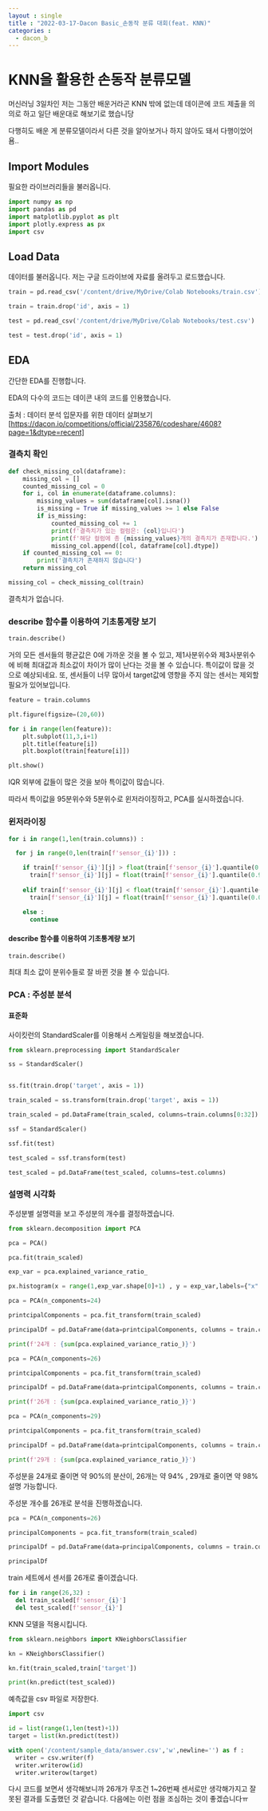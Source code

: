 ```yaml
---
layout : single
title : "2022-03-17-Dacon Basic_손동작 분류 대회(feat. KNN)" 
categories : 
  - dacon_b
---
```


# KNN을 활용한 손동작 분류모델

머신러닝 3일차인 저는 그동안 배운거라곤 KNN 밖에 없는데  데이콘에 코드 제출을 의의로 하고 일단 배운대로 해보기로 했습니당

다행히도 배운 게 분류모델이라서 다른 것을 알아보거나 하지 않아도 돼서 다행이었어욤..

## Import Modules

필요한 라이브러리들을 불러옵니다.


```python
import numpy as np
import pandas as pd 
import matplotlib.pyplot as plt
import plotly.express as px
import csv
```

## Load Data

데이터를 불러옵니다. 저는 구글 드라이브에 자료를 올려두고 로드했습니다.

```python
train = pd.read_csv('/content/drive/MyDrive/Colab Notebooks/train.csv')

train = train.drop('id', axis = 1)

test = pd.read_csv('/content/drive/MyDrive/Colab Notebooks/test.csv')

test = test.drop('id', axis = 1)
```

## EDA
간단한 EDA를 진행합니다.  

EDA의 다수의 코드는 데이콘 내의 코드를 인용했습니다.  

출처 : 데이터 분석 입문자를 위한 데이터 살펴보기  
[https://dacon.io/competitions/official/235876/codeshare/4608?page=1&dtype=recent]

### 결측치 확인

```python
def check_missing_col(dataframe):
    missing_col = []
    counted_missing_col = 0
    for i, col in enumerate(dataframe.columns):
        missing_values = sum(dataframe[col].isna())
        is_missing = True if missing_values >= 1 else False
        if is_missing:
            counted_missing_col += 1
            print(f'결측치가 있는 컬럼은: {col}입니다')
            print(f'해당 컬럼에 총 {missing_values}개의 결측치가 존재합니다.')
            missing_col.append([col, dataframe[col].dtype])
    if counted_missing_col == 0:
        print('결측치가 존재하지 않습니다')
    return missing_col

missing_col = check_missing_col(train)
```

결측치가 없습니다.

### describe 함수를 이용하여 기초통계량 보기

```python
train.describe()
```

거의 모든 센서들의 평균값은 0에 가까운 것을 볼 수 있고, 제1사분위수와 제3사분위수에 비해 최대값과 최소값이 차이가 많이 난다는 것을 볼 수 있습니다.  특이값이 많을 것으로 예상되네요. 또, 센서들이 너무 많아서 target값에 영향을 주지 않는 센서는 제외할 필요가 있어보입니다.

```python
feature = train.columns

plt.figure(figsize=(20,60))

for i in range(len(feature)):
    plt.subplot(11,3,i+1)
    plt.title(feature[i])
    plt.boxplot(train[feature[i]])

plt.show()
```

IQR 외부에 값들이 많은 것을 보아 특이값이 많습니다.  

따라서 특이값을 95분위수와 5분위수로 윈저라이징하고, PCA를 실시하겠습니다.

### 윈저라이징

```python
for i in range(1,len(train.columns)) :

  for j in range(0,len(train[f'sensor_{i}'])) : 

    if train[f'sensor_{i}'][j] > float(train[f'sensor_{i}'].quantile(0.95,interpolation='nearest')) :
      train[f'sensor_{i}'][j] = float(train[f'sensor_{i}'].quantile(0.95,interpolation='nearest'))
    
    elif train[f'sensor_{i}'][j] < float(train[f'sensor_{i}'].quantile(0.05,interpolation='nearest')) :
      train[f'sensor_{i}'][j] = float(train[f'sensor_{i}'].quantile(0.05,interpolation='nearest'))

    else : 
      continue
```

#### describe 함수를 이용하여 기초통계량 보기

```python
train.describe()
```

최대 최소 값이 분위수들로 잘 바뀐 것을 볼 수 있습니다.


### PCA : 주성분 분석

#### 표준화

사이킷런의 StandardScaler를 이용해서 스케일링을 해보겠습니다.

```python
from sklearn.preprocessing import StandardScaler

ss = StandardScaler()


ss.fit(train.drop('target', axis = 1))

train_scaled = ss.transform(train.drop('target', axis = 1))

train_scaled = pd.DataFrame(train_scaled, columns=train.columns[0:32])

ssf = StandardScaler()

ssf.fit(test)

test_scaled = ssf.transform(test)

test_scaled = pd.DataFrame(test_scaled, columns=test.columns)
```

### 설명력 시각화 
주성분별 설명력을 보고 주성분의 개수를 결정하겠습니다.

```python
from sklearn.decomposition import PCA

pca = PCA()

pca.fit(train_scaled)

exp_var = pca.explained_variance_ratio_

px.histogram(x = range(1,exp_var.shape[0]+1) , y = exp_var,labels={"x": "# Components", "y": "Explained Variance"})

pca = PCA(n_components=24)

printcipalComponents = pca.fit_transform(train_scaled)

principalDf = pd.DataFrame(data=printcipalComponents, columns = train.columns[0:24])

print(f'24개 : {sum(pca.explained_variance_ratio_)}')

pca = PCA(n_components=26)

printcipalComponents = pca.fit_transform(train_scaled)

principalDf = pd.DataFrame(data=printcipalComponents, columns = train.columns[0:26])

print(f'26개 : {sum(pca.explained_variance_ratio_)}')

pca = PCA(n_components=29)

printcipalComponents = pca.fit_transform(train_scaled)

principalDf = pd.DataFrame(data=printcipalComponents, columns = train.columns[0:29])

print(f'29개 : {sum(pca.explained_variance_ratio_)}')
```

주성분을 24개로 줄이면 약 90%의 분산이, 26개는 약 94% , 29개로 줄이면 약 98% 설명 가능합니다.  

주성분 개수를 26개로 분석을 진행하겠습니다.

```python
pca = PCA(n_components=26)

principalComponents = pca.fit_transform(train_scaled)

principalDf = pd.DataFrame(data=principalComponents, columns = train.columns[0:26])

principalDf
```

train 세트에서 센서를 26개로 줄이겠습니다.

```python
for i in range(26,32) :
  del train_scaled[f'sensor_{i}']
  del test_scaled[f'sensor_{i}']
```

KNN 모델을 적용시킵니다.

```python
from sklearn.neighbors import KNeighborsClassifier

kn = KNeighborsClassifier()

kn.fit(train_scaled,train['target'])

print(kn.predict(test_scaled))
```

  예측값을 csv 파일로 저장한다.

```python
import csv

id = list(range(1,len(test)+1))
target = list(kn.predict(test))

with open('/content/sample_data/answer.csv','w',newline='') as f :
  writer = csv.writer(f)
  writer.writerow(id)
  writer.writerow(target)
```

다시 코드를 보면서 생각해보니까 26개가 무조건 1~26번째 센서로만 생각해가지고 잘못된 결과를 도출했던 것 같습니다.
다음에는 이런 점을 조심하는 것이 좋겠습니다ㅠ
